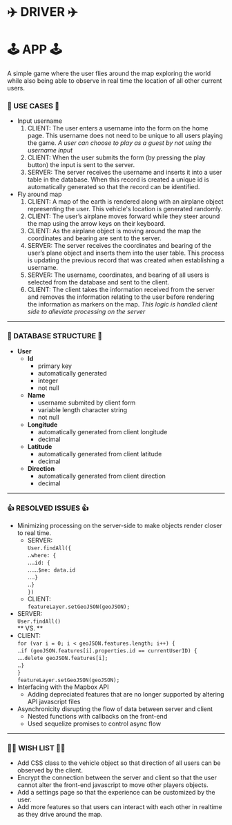 # ✈️ **DRIVER** ✈️ #
# 🕹 APP 🕹 #
A simple game where the user flies around the map exploring the world while also being able to observe in real time the location of all other current users.
<br/>
### 👥 USE CASES 👥 ###
* Input username
  1. CLIENT: The user enters a username into the form on the home page. This username does not need to be unique to all users playing the game. *A user can choose to play as a guest by not using the username input*
  2. CLIENT: When the user submits the form (by pressing the play button) the input is sent to the server.
  3. SERVER: The server receives the username and inserts it into a user table in the database. When this record is created a unique id is automatically generated so that the record can be identified.
* Fly around map
  1. CLIENT: A map of the earth is rendered along with an airplane object representing the user. This vehicle's location is generated randomly.
  2. CLIENT: The user’s airplane moves forward while they steer around the map using the arrow keys on their keyboard.
  3. CLIENT: As the airplane object is moving around the map the coordinates and bearing are sent to the server.
  4. SERVER: The server receives the coordinates and bearing of the user’s plane object and inserts them into the user table. This process is updating the previous record that was created when establishing a username.
  5. SERVER: The username, coordinates, and bearing of all users is selected from the database and sent to the client.
  6. CLIENT: The client takes the information received from the server and removes the information relating to the user before rendering the information as markers on the map. *This logic is handled client side to alleviate processing on the server*

***************  

### 💽 DATABASE STRUCTURE 💽 ###
  * **User**
    * **Id**
      * primary key
      * automatically generated
      * integer
      * not null
    * **Name**
      * username submited by client form
      * variable length character string
      * not null
    * **Longitude**
      * automatically generated from client longitude
      * decimal
    * **Latitude**
      * automatically generated from client latitude
      * decimal
    * **Direction**
      * automatically generated from client direction
      * decimal

*************

### 👍 RESOLVED ISSUES 👍 ###
* Minimizing processing on the server-side to make objects render closer to real time.  
  * SERVER:   
  `User.findAll({`  
  ..`where: {`  
  ....`id: {`  
  ......`$ne: data.id`  
  ....`}`  
  ..`}`  
  `})`
  * CLIENT:  
  `featureLayer.setGeoJSON(geoJSON);`  
 * SERVER:  
 `User.findAll()`  
** VS. **  
 * CLIENT:  
`for (var i = 0; i < geoJSON.features.length; i++) {`   
 ..`if (geoJSON.features[i].properties.id == currentUserID) {`  
....`delete geoJSON.features[i];`  
..`}`  
`}`  
`featureLayer.setGeoJSON(geoJSON);`
* Interfacing with the Mapbox API
  * Adding depreciated features that are no longer supported by altering API javascript files
* Asynchronicity disrupting the flow of data between server and client
  * Nested functions with callbacks on the front-end
  * Used sequelize promises to control async flow

*************

### 🙏🏻 WISH LIST 🙏🏻 ###
* Add CSS class to the vehicle object so that direction of all users can be observed by the client.
* Encrypt the connection between the server and client so that the user cannot alter the front-end javascript to move other players objects.
* Add a settings page so that the experience can be customized by the user.
* Add more features so that users can interact with each other in realtime as they drive around the map.
